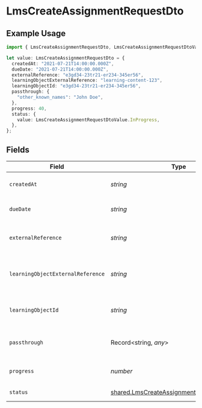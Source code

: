 # LmsCreateAssignmentRequestDto

## Example Usage

```typescript
import { LmsCreateAssignmentRequestDto, LmsCreateAssignmentRequestDtoValue } from "@stackone/stackone-client-ts/sdk/models/shared";

let value: LmsCreateAssignmentRequestDto = {
  createdAt: "2021-07-21T14:00:00.000Z",
  dueDate: "2021-07-21T14:00:00.000Z",
  externalReference: "e3gd34-23tr21-er234-345er56",
  learningObjectExternalReference: "learning-content-123",
  learningObjectId: "e3gd34-23tr21-er234-345er56",
  passthrough: {
    "other_known_names": "John Doe",
  },
  progress: 40,
  status: {
    value: LmsCreateAssignmentRequestDtoValue.InProgress,
  },
};
```

## Fields

| Field                                                                                                           | Type                                                                                                            | Required                                                                                                        | Description                                                                                                     | Example                                                                                                         |
| --------------------------------------------------------------------------------------------------------------- | --------------------------------------------------------------------------------------------------------------- | --------------------------------------------------------------------------------------------------------------- | --------------------------------------------------------------------------------------------------------------- | --------------------------------------------------------------------------------------------------------------- |
| `createdAt`                                                                                                     | *string*                                                                                                        | :heavy_minus_sign:                                                                                              | The date the assignment was created                                                                             | 2021-07-21T14:00:00.000Z                                                                                        |
| `dueDate`                                                                                                       | *string*                                                                                                        | :heavy_minus_sign:                                                                                              | The date the assignment is due to be completed                                                                  | 2021-07-21T14:00:00.000Z                                                                                        |
| `externalReference`                                                                                             | *string*                                                                                                        | :heavy_minus_sign:                                                                                              | The external reference associated with this assignment                                                          | e3gd34-23tr21-er234-345er56                                                                                     |
| `learningObjectExternalReference`                                                                               | *string*                                                                                                        | :heavy_minus_sign:                                                                                              | The external reference of the learning object associated with this assignment                                   | learning-content-123                                                                                            |
| `learningObjectId`                                                                                              | *string*                                                                                                        | :heavy_minus_sign:                                                                                              | The learning_object_id associated with this assignment                                                          | e3gd34-23tr21-er234-345er56                                                                                     |
| `passthrough`                                                                                                   | Record<string, *any*>                                                                                           | :heavy_minus_sign:                                                                                              | Value to pass through to the provider                                                                           | {<br/>"other_known_names": "John Doe"<br/>}                                                                     |
| `progress`                                                                                                      | *number*                                                                                                        | :heavy_minus_sign:                                                                                              | The progress associated with this assigment                                                                     | 40                                                                                                              |
| `status`                                                                                                        | [shared.LmsCreateAssignmentRequestDtoStatus](../../../sdk/models/shared/lmscreateassignmentrequestdtostatus.md) | :heavy_minus_sign:                                                                                              | The status of the assignment                                                                                    |                                                                                                                 |